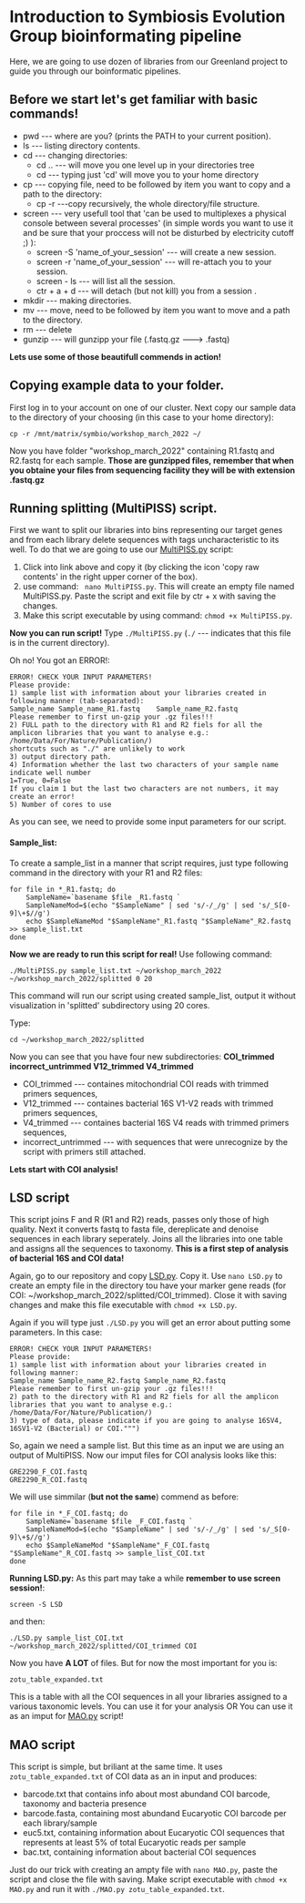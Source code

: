 # Introduction to Symbiosis Evolution Group bioinformating pipeline
Here, we are going to use dozen of libraries from our Greenland project to guide you through our boinformatic pipelines. 

## Before we start let's get familiar with basic commands!
- pwd --- where are you? (prints the PATH to your current position).
- ls --- listing directory contents.
- cd --- changing directories:
  - cd .. --- will move you one level up in your directories tree 
  - cd --- typing just 'cd' will move you to your home directory
- cp --- copying file, need to be followed by item you want to copy and a path to the directory:
  - cp -r ---copy recursively, the whole directory/file structure.
- screen --- very usefull tool that 'can be used to multiplexes a physical console between several processes'
(in simple words you want to use it and be sure that your proccess will not be disturbed by electricity cutoff ;) ):
  - screen -S 'name_of_your_session' --- will create a new session.
  - screen -r 'name_of_your_session' --- will re-attach you to your session.
  - screen - ls --- will list all the session.
  - ctr + a + d --- will detach (but not kill) you from a session .
- mkdir --- making directories.
- mv --- move, need to be followed by item you want to move and a path to the directory.
- rm --- delete
- gunzip --- will gunzipp your file (.fastq.gz ---> .fastq)

**Lets use some of those beautifull commends in action!**


## Copying example data to your folder.
First log in to your account on one of our cluster.
Next copy our sample data to the directory of your choosing (in this case to your home directory):
```
cp -r /mnt/matrix/symbio/workshop_march_2022 ~/
```
Now you have folder "workshop_march_2022" containing R1.fastq and R2.fastq for each sample.
**Those are gunzipped files, remember that when you obtaine your files from sequencing facility they will be with extension .fastq.gz**

## Running splitting (MultiPISS) script.

First we want to split our libraries into bins representing our target genes and from each library delete sequences with tags uncharacteristic to its well.
To do that we are going to use our [MultiPISS.py](https://github.com/Symbiosis-JU/Bioinformatic-pipelines/blob/main/multiPISS.py) script:
1. Click into link above and copy it (by clicking the icon 'copy raw contents' in the right upper corner of the box).
2. use command:
``` nano MultiPISS.py```.
This will create an empty file named MultiPISS.py. Paste the script and exit file by ctr + x with saving the changes.
3. Make this script executable by using command: ```chmod +x MultiPISS.py```.

**Now you can run script!**
Type ```./MultiPISS.py``` (```./``` --- indicates that this file is in the current directory).

Oh no! You got an ERROR!:


```
ERROR! CHECK YOUR INPUT PARAMETERS!
Please provide:
1) sample list with information about your libraries created in following manner (tab-separated):
Sample_name Sample_name_R1.fastq	Sample_name_R2.fastq
Please remember to first un-gzip your .gz files!!!
2) FULL path to the directory with R1 and R2 fiels for all the amplicon libraries that you want to analyse e.g.:
/home/Data/For/Nature/Publication/)
shortcuts such as "./" are unlikely to work
3) output directory path.
4) Information whether the last two characters of your sample name indicate well number
1=True, 0=False
If you claim 1 but the last two characters are not numbers, it may create an error!
5) Number of cores to use
```

As you can see, we need to provide some input parameters for our script.

#### Sample_list:
To create a sample_list in a manner that script requires, just type following command in the directory with your R1 and R2 files:
```
for file in *_R1.fastq; do
    SampleName=`basename $file _R1.fastq `
    SampleNameMod=$(echo "$SampleName" | sed 's/-/_/g' | sed 's/_S[0-9]\+$//g')
    echo $SampleNameMod "$SampleName"_R1.fastq "$SampleName"_R2.fastq >> sample_list.txt
done
```
**Now we are ready to run this script for real!**
Use following command:
```
./MultiPISS.py sample_list.txt ~/workshop_march_2022 ~/workshop_march_2022/splitted 0 20
```
This command will run our script using created sample_list, output it without visualization in 'splitted' subdirectory using 20 cores.

Type: 
```
cd ~/workshop_march_2022/splitted
```

Now you can see that you have four new subdirectories: **COI_trimmed  incorrect_untrimmed  V12_trimmed  V4_trimmed**
- COI_trimmed --- containes mitochondrial COI reads with trimmed primers sequences,
- V12_trimmed --- containes bacterial 16S V1-V2 reads with trimmed primers sequences,
- V4_trimmed --- containes bacterial 16S V4 reads with trimmed primers sequences,
- incorrect_untrimmed --- with sequences that were unrecognize by the script with primers still attached.

**Lets start with COI analysis!**

## LSD script
This script joins F and R (R1 and R2) reads, passes only those of high quality. 
Next it converts fastq to fasta file, dereplicate and denoise sequences in each library seperately.
Joins all the libraries into one table and assigns all the sequences to taxonomy.
**This is a first step of analysis of bacterial 16S and COI data!**

Again, go to our repository and copy [LSD.py](https://github.com/Symbiosis-JU/Bioinformatic-pipelines/blob/main/LSD.py).
Copy it.
Use ```nano LSD.py``` to create an empty file in the directory tou have your marker gene reads (for COI: ~/workshop_march_2022/splitted/COI_trimmed).
Close it with saving changes and make this file executable with ```chmod +x LSD.py```.

Again if you will type just ```./LSD.py``` you will get an error about putting some parameters. In this case:
```
ERROR! CHECK YOUR INPUT PARAMETERS!
Please provide:
1) sample list with information about your libraries created in following manner:
Sample_name Sample_name_R2.fastq Sample_name_R2.fastq
Please remember to first un-gzip your .gz files!!!
2) path to the directory with R1 and R2 fiels for all the amplicon libraries that you want to analyse e.g.:
/home/Data/For/Nature/Publication/)
3) type of data, please indicate if you are going to analyse 16SV4, 16SV1-V2 (Bacterial) or COI.""")
```
So, again we need a sample list. But this time as an input we are using an output of MultiPISS.
Now our imput files for COI analysis looks like this:
```
GRE2290_F_COI.fastq
GRE2290_R_COI.fastq
```
We will use simmilar (**but not the same**) commend as before:
```
for file in *_F_COI.fastq; do
    SampleName=`basename $file _F_COI.fastq `
    SampleNameMod=$(echo "$SampleName" | sed 's/-/_/g' | sed 's/_S[0-9]\+$//g')
    echo $SampleNameMod "$SampleName"_F_COI.fastq "$SampleName"_R_COI.fastq >> sample_list_COI.txt
done
```
**Running LSD.py:**
As this part may take a while **remember to use screen session!**:
```
screen -S LSD
```
and then:
```
./LSD.py sample_list_COI.txt ~/workshop_march_2022/splitted/COI_trimmed COI
```
Now you have **A LOT** of files. But for now the most important for you is:
```
zotu_table_expanded.txt
```
This is a table with all the COI sequences in all your libraries assigned to a various taxonomic levels.
You can use it for your analysis
OR
You can use it as an imput for [MAO.py](https://github.com/Symbiosis-JU/Bioinformatic-pipelines/blob/main/MAO.py) script!

## MAO script
This script is simple, but briliant at the same time.
It uses ```zotu_table_expanded.txt``` of COI data as an in input and produces:
- barcode.txt that contains info about most abundand COI barcode, taxonomy and bacteria presence
- barcode.fasta, containing most abundand Eucaryotic COI barcode per each library/sample
- euc5.txt, containing information about Eucaryotic COI sequences that represents at least 5% of total Eucaryotic reads per sample
- bac.txt, containing information about bacterial COI sequences

Just do our trick with creating an ampty file with ```nano MAO.py```, paste the script and close the file with saving.
Make script executable with ```chmod +x MAO.py``` and run it with ```./MAO.py zotu_table_expanded.txt```.

